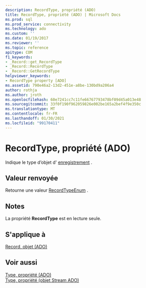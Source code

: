 ```yaml
---
description: RecordType, propriété (ADO)
title: RecordType, propriété (ADO) | Microsoft Docs
ms.prod: sql
ms.prod_service: connectivity
ms.technology: ado
ms.custom: ''
ms.date: 01/19/2017
ms.reviewer: ''
ms.topic: reference
apitype: COM
f1_keywords:
- _Record::get_RecordType
- _Record::RecordType
- _Record::GetRecordType
helpviewer_keywords:
- RecordType property [ADO]
ms.assetid: 790e46a2-13d2-451e-a8be-130bd9a206a4
author: rothja
ms.author: jroth
ms.openlocfilehash: 60e7241cc7c11fe66767793478bf09d45a013e48
ms.sourcegitcommit: 33f0f190f962059826e002be165a2bef4f9e350c
ms.translationtype: MT
ms.contentlocale: fr-FR
ms.lasthandoff: 01/30/2021
ms.locfileid: "99170411"
---
```

# <a name="recordtype-property-ado"></a>RecordType, propriété (ADO)
Indique le type d’objet d' [enregistrement](./record-object-ado.md) .  
  
## <a name="return-value"></a>Valeur renvoyée  
 Retourne une valeur [RecordTypeEnum](./recordtypeenum.md) .  
  
## <a name="remarks"></a>Notes  
 La propriété **RecordType** est en lecture seule.  
  
## <a name="applies-to"></a>S'applique à  
 [Record, objet (ADO)](./record-object-ado.md)  
  
## <a name="see-also"></a>Voir aussi  
 [Type, propriété (ADO)](./type-property-ado.md)   
 [Type, propriété (objet Stream ADO)](./type-property-ado-stream.md)